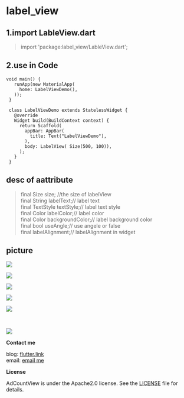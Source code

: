 # label_view

## 1.import LableView.dart

> import 'package:label_view/LableView.dart';

## 2.use in Code

```
void main() {
   runApp(new MaterialApp(
     home: LabelViewDemo(),
   ));
 }
 
 class LabelViewDemo extends StatelessWidget {
   @override
   Widget build(BuildContext context) {
     return Scaffold(
       appBar: AppBar(
         title: Text("LabelViewDemo"),
       ),
       body: LabelView( Size(500, 100)),
     );
   }
 }
 ```


## desc of aattribute 

 > final Size size; //the size of labelView <br/>
 > final String labelText;// label text<br/>
 > final TextStyle textStyle;// label text style<br/>
 > final Color labelColor;// label color<br/>
 > final Color backgroundColor;// label background color<br/>
 > final bool useAngle;// use angele or false<br/>
 > final labelAlignment;// labelAlignment in widget<br/>
 
 
## picture

![](http://wx1.sinaimg.cn/mw690/0060lm7Tly1fwjjbakm0qj30p806f0sv.jpg)

![](http://wx3.sinaimg.cn/mw690/0060lm7Tly1fwkeqvqqqzj30u00c8t8n.jpg)


![](http://wx1.sinaimg.cn/mw690/0060lm7Tly1fwkeqvr10bj30u00c80sp.jpg)


![](http://wx1.sinaimg.cn/mw690/0060lm7Tly1fwkeqvr3uwj30u00c0749.jpg)


![](http://wx4.sinaimg.cn/mw690/0060lm7Tly1fwkeqvquo1j30u00c4mx3.jpg)

<br/>

![](http://wx4.sinaimg.cn/mw690/0060lm7Tly1fwkgh9lvntj30ci0m8q70.jpg)

**Contact me**

blog: [flutter.link](http://flutter.link)<br/>
email:  [email me](mailto:fangjaylong@gmail.com)

**License**

AdCountView is under the Apache2.0 license. See the [LICENSE](https://github.com/flyou/label_view/blob/master/LICENSE) file for details.